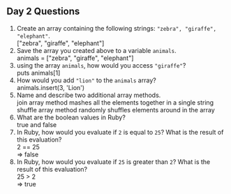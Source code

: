 ## Day 2 Questions

1. Create an array containing the following strings: `"zebra", "giraffe", "elephant"`.  
  ["zebra", "giraffe", "elephant"]  
1. Save the array you created above to a variable `animals`.  
  animals = ["zebra", "giraffe", "elephant"]  
1. using the array `animals`, how would you access `"giraffe"`?  
  puts animals[1]  
1. How would you add `"lion"` to the `animals` array?  
  animals.insert(3, 'Lion')  
1. Name and describe two additional array methods.  
  join array method mashes all the elements together in a single string  
  shuffle array method randomly shuffles elements around in the array  
1. What are the boolean values in Ruby?  
  true and false  
1. In Ruby, how would you evaluate if `2` is equal to `25`? What is the result of this evaluation?  
  2 == 25  
  => false  
1. In Ruby, how would you evaluate if `25` is greater than `2`? What is the result of this evaluation?  
  25 > 2  
  => true
